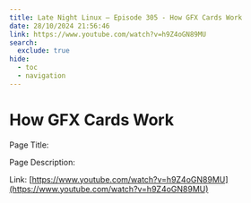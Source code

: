 ```yaml
---
title: Late Night Linux – Episode 305 - How GFX Cards Work
date: 28/10/2024 21:56:46
link: https://www.youtube.com/watch?v=h9Z4oGN89MU
search:
  exclude: true
hide:
  - toc
  - navigation
---
```


# How GFX Cards Work

Page Title: 

Page Description:  

Link: [https://www.youtube.com/watch?v=h9Z4oGN89MU](https://www.youtube.com/watch?v=h9Z4oGN89MU)